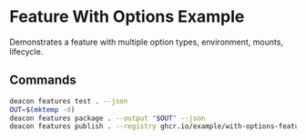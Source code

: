 # Feature With Options Example

Demonstrates a feature with multiple option types, environment, mounts, lifecycle.

## Commands
```sh
deacon features test . --json
OUT=$(mktemp -d)
deacon features package . --output "$OUT" --json
deacon features publish . --registry ghcr.io/example/with-options-feature --dry-run --json
```

